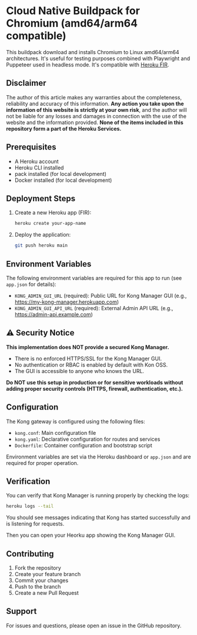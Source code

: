 # Cloud Native Buildpack for Chromium (amd64/arm64 compatible)

This buildpack download and installs Chromium to Linux amd64/arm64 architectures. It's useful for testing purposes combined with Playwright and Puppeteer used in headless mode.
It's compatible with [Heroku FIR](https://www.heroku.com/blog/next-generation-heroku-platform/).

## Disclaimer

The author of this article makes any warranties about the completeness, reliability and accuracy of this information. **Any action you take upon the information of this website is strictly at your own risk**, and the author will not be liable for any losses and damages in connection with the use of the website and the information provided. **None of the items included in this repository form a part of the Heroku Services.**

## Prerequisites

- A Heroku account
- Heroku CLI installed
- pack installed (for local development)
- Docker installed (for local development)


## Deployment Steps

1. Create a new Heroku app (FIR):
   ```bash
   heroku create your-app-name
   ```

2. Deploy the application:
   ```bash
   git push heroku main
   ```

## Environment Variables

The following environment variables are required for this app to run (see `app.json` for details):

- `KONG_ADMIN_GUI_URL` (required): Public URL for Kong Manager GUI (e.g., https://my-kong-manager.herokuapp.com)
- `KONG_ADMIN_GUI_API_URL` (required): External Admin API URL (e.g., https://admin-api.example.com)


## ⚠️ Security Notice

**This implementation does NOT provide a secured Kong Manager.**

- There is no enforced HTTPS/SSL for the Kong Manager GUI.
- No authentication or RBAC is enabled by default with Kon OSS.
- The GUI is accessible to anyone who knows the URL.

**Do NOT use this setup in production or for sensitive workloads without adding proper security controls (HTTPS, firewall, authentication, etc.).**

## Configuration

The Kong gateway is configured using the following files:
- `kong.conf`: Main configuration file
- `kong.yaml`: Declarative configuration for routes and services
- `Dockerfile`: Container configuration and bootstrap script

Environment variables are set via the Heroku dashboard or `app.json` and are required for proper operation.


## Verification

You can verify that Kong Manager is running properly by checking the logs:

```bash
heroku logs --tail
```

You should see messages indicating that Kong has started successfully and is listening for requests.

Then you can open your Heorku app showing the Kong Manager GUI.


## Contributing

1. Fork the repository
2. Create your feature branch
3. Commit your changes
4. Push to the branch
5. Create a new Pull Request

## Support

For issues and questions, please open an issue in the GitHub repository.

